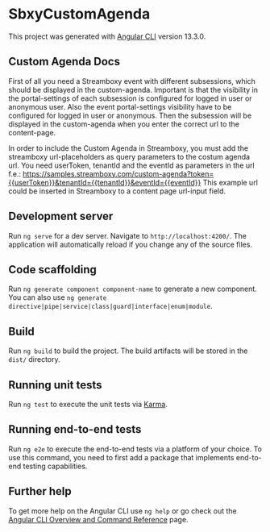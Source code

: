 # SbxyCustomAgenda

This project was generated with [Angular CLI](https://github.com/angular/angular-cli) version 13.3.0.

## Custom Agenda Docs

First of all you need a Streamboxy event with different subsessions, which should be displayed in the custom-agenda.
Important is that the visibility in the portal-settings of each subsession is configured for logged in user or anonymous user. Also the event portal-settings visibility have to be configured for logged in user or anonymous.
Then the subsession will be displayed in the custom-agenda when you enter the correct url to the content-page.

In order to include the Custom Agenda in Streamboxy, you must add the streamboxy url-placeholders as query parameters to the costum agenda url.
You need userToken, tenantId and the eventId as parameters in the url f.e.: https://samples.streamboxy.com/custom-agenda?token={{userToken}}&tenantId={{tenantId}}&eventId={{eventId}} 
This example url could be inserted in Streamboxy to a content page url-input field.



## Development server

Run `ng serve` for a dev server. Navigate to `http://localhost:4200/`. The application will automatically reload if you change any of the source files.

## Code scaffolding

Run `ng generate component component-name` to generate a new component. You can also use `ng generate directive|pipe|service|class|guard|interface|enum|module`.

## Build

Run `ng build` to build the project. The build artifacts will be stored in the `dist/` directory.

## Running unit tests

Run `ng test` to execute the unit tests via [Karma](https://karma-runner.github.io).

## Running end-to-end tests

Run `ng e2e` to execute the end-to-end tests via a platform of your choice. To use this command, you need to first add a package that implements end-to-end testing capabilities.

## Further help

To get more help on the Angular CLI use `ng help` or go check out the [Angular CLI Overview and Command Reference](https://angular.io/cli) page.
